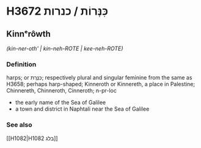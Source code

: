 # H3672 כִּנְּרוֹת / כנרות

## Kinnᵉrôwth

_(kin-ner-oth' | kin-neh-ROTE | kee-neh-ROTE)_

### Definition

harps; or כִּנֶּרֶת; respectively plural and singular feminine from the same as H3658; perhaps harp-shaped; Kinneroth or Kinnereth, a place in Palestine; Chinnereth, Chinneroth, Cinneroth; n-pr-loc

- the early name of the Sea of Galilee
- a town and district in Naphtali near the Sea of Galilee

### See also

[[H1082|H1082 בלג]]
